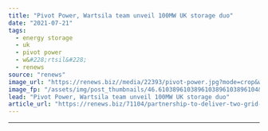 ```yaml
---
title: "Pivot Power, Wartsila team unveil 100MW UK storage duo"
date: "2021-07-21"
tags: 
  - energy storage
  - uk
  - pivot power
  - w&#228;rtsil&#228;
  - renews
source: "renews"
image_url: "https://renews.biz//media/22393/pivot-power.jpg?mode=crop&width=770&heightratio=0.6103896103896103896103896104&slimmage=true"
image_fp: "/assets/img/post_thumbnails/46.6103896103896103896103896104&slimmage=true"
lead: "Pivot Power, Wartsila team unveil 100MW UK storage duo"
article_url: "https://renews.biz/71104/partnership-to-deliver-two-grid-scale-uk-storage-facilities/"
---
```


---
